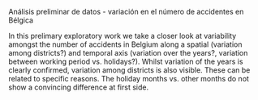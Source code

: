 Análisis preliminar de datos - variación en el número de accidentes en Bélgica

In this prelimary exploratory work we take a closer look at variability amongst the number of accidents in Belgium along a spatial (variation among districts?) and temporal axis (variation over the years?, variation between working period vs. holidays?). Whilst variation of the years is clearly confirmed, variation among districts is also visible. These can be related to specific reasons. The holiday months vs. other months do not show a convincing difference at first side.
